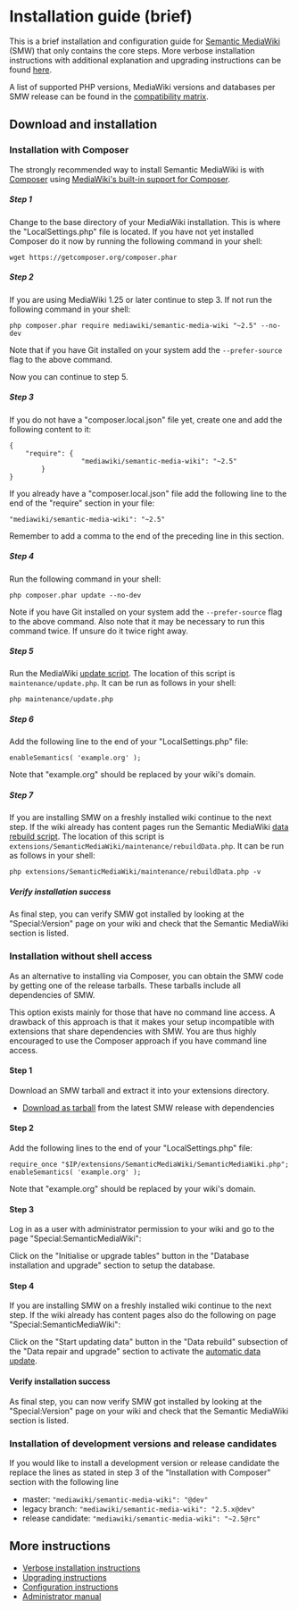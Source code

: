 # Installation guide (brief)

This is a brief installation and configuration guide for [Semantic MediaWiki](../README.md) (SMW)
that only contains the core steps. More verbose installation instructions with additional explanation
and upgrading instructions can be found [here](https://www.semantic-mediawiki.org/wiki/Help:Installation).

A list of supported PHP versions, MediaWiki versions and databases per SMW release can be found
in the [compatibility matrix](COMPATIBILITY.md).


## Download and installation

### Installation with Composer

The strongly recommended way to install Semantic MediaWiki is with [Composer](http://getcomposer.org) using
[MediaWiki's built-in support for Composer](https://www.mediawiki.org/wiki/Composer).

##### Step 1

Change to the base directory of your MediaWiki installation. This is where the "LocalSettings.php"
file is located. If you have not yet installed Composer do it now by running the following command
in your shell:

    wget https://getcomposer.org/composer.phar

##### Step 2

If you are using MediaWiki 1.25 or later continue to step 3. If not run the following command in
your shell:

    php composer.phar require mediawiki/semantic-media-wiki "~2.5" --no-dev

Note that if you have Git installed on your system add the `--prefer-source` flag to the above command.

Now you can continue to step 5.

##### Step 3
    
If you do not have a "composer.local.json" file yet, create one and add the following content to it:

```
{
	"require": {
                  "mediawiki/semantic-media-wiki": "~2.5"
        }
}
```

If you already have a "composer.local.json" file add the following line to the end of the "require"
section in your file:

    "mediawiki/semantic-media-wiki": "~2.5"

Remember to add a comma to the end of the preceding line in this section.

##### Step 4

Run the following command in your shell:

    php composer.phar update --no-dev

Note if you have Git installed on your system add the `--prefer-source` flag to the above command. Also
note that it may be necessary to run this command twice. If unsure do it twice right away.

##### Step 5

Run the MediaWiki [update script](https://www.mediawiki.org/wiki/Manual:Update.php). The location of
this script is `maintenance/update.php`. It can be run as follows in your shell:

    php maintenance/update.php

##### Step 6

Add the following line to the end of your "LocalSettings.php" file:

    enableSemantics( 'example.org' );

Note that "example.org" should be replaced by your wiki's domain.

##### Step 7

If you are installing SMW on a freshly installed wiki continue to the next step. If the wiki already has content
pages run the Semantic MediaWiki [data rebuild script](https://www.semantic-mediawiki.org/wiki/Help:Maintenance_script_"rebuildData.php"). The location of this script
is `extensions/SemanticMediaWiki/maintenance/rebuildData.php`. It can be run as follows in your shell:

    php extensions/SemanticMediaWiki/maintenance/rebuildData.php -v

##### Verify installation success

As final step, you can verify SMW got installed by looking at the "Special:Version" page on your wiki and check that
the Semantic MediaWiki section is listed.

### Installation without shell access

As an alternative to installing via Composer, you can obtain the SMW code by getting one of the release tarballs.
These tarballs include all dependencies of SMW.

This option exists mainly for those that have no command line access. A drawback of this approach is that it makes
your setup incompatible with extensions that share dependencies with SMW. You are thus highly encouraged to use
the Composer approach if you have command line access.

#### Step 1

Download an SMW tarball and extract it into your extensions directory.

* [Download as tarball](https://github.com/SemanticMediaWiki/SemanticMediaWiki/releases) from the latest SMW release
with dependencies

#### Step 2

Add the following lines to the end of your "LocalSettings.php" file:

    require_once "$IP/extensions/SemanticMediaWiki/SemanticMediaWiki.php";
    enableSemantics( 'example.org' );

Note that "example.org" should be replaced by your wiki's domain.

#### Step 3

Log in as a user with administrator permission to your wiki and go to the page "Special:SemanticMediaWiki":

Click on the "Initialise or upgrade tables" button in the "Database installation and upgrade" section to setup the
database.

#### Step 4

If you are installing SMW on a freshly installed wiki continue to the next step. If the wiki already has content
pages also do the following on page "Special:SemanticMediaWiki":

Click on the "Start updating data" button in the "Data rebuild" subsection of the "Data repair and upgrade" section
to activate the [automatic data update](https://www.semantic-mediawiki.org/wiki/Help:Repairing_SMW's_data).

#### Verify installation success

As final step, you can now verify SMW got installed by looking at the "Special:Version" page on your wiki and check that
the Semantic MediaWiki section is listed.

### Installation of development versions and release candidates

If you would like to install a development version or release candidate the replace the lines as stated in step 3 of the
"Installation with Composer" section with the following line

* master: `"mediawiki/semantic-media-wiki": "@dev"`
* legacy branch: `"mediawiki/semantic-media-wiki": "2.5.x@dev"`
* release candidate: `"mediawiki/semantic-media-wiki": "~2.5@rc"`

## More instructions

* [Verbose installation instructions](https://www.semantic-mediawiki.org/wiki/Help:Installation)
* [Upgrading instructions](https://www.semantic-mediawiki.org/wiki/Help:Installation#Upgrading)
* [Configuration instructions](https://www.semantic-mediawiki.org/wiki/Help:Configuration)
* [Administrator manual](https://www.semantic-mediawiki.org/wiki/Help:Administrator_manual)

